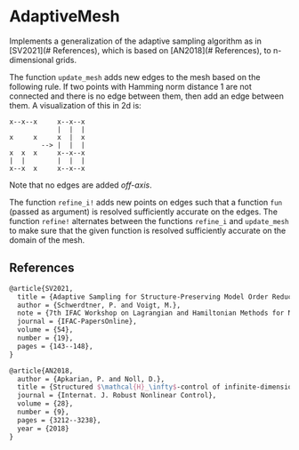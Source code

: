 # AdaptiveMesh

Implements a generalization of the adaptive sampling algorithm as in [SV2021](# References), which is based on [AN2018](# References), to n-dimensional grids.

The function `update_mesh` adds new edges to the mesh based on the following rule. If two points with Hamming norm distance 1 are not connected and there is no edge between them, then add an edge between them. A visualization of this in 2d is:
```
x--x--x     x--x--x
            |  |  |
x     x     x  |  x
        --> |  |  |
x  x  x     x--x--x
|  |        |  |  |
x--x  x     x--x--x
```
Note that no edges are added *off-axis*.

The function ``refine_i!`` adds new points on edges such that a function ``fun`` (passed as argument) is resolved sufficiently accurate on the edges. The function ``refine!`` alternates between the functions ``refine_i`` and ``update_mesh`` to make sure that the given function is resolved sufficiently accurate on the domain of the mesh.

## References

```latex
@article{SV2021,
  title = {Adaptive Sampling for Structure-Preserving Model Order Reduction of Port-{H}amiltonian Systems},
  author = {Schwerdtner, P. and Voigt, M.},
  note = {7th IFAC Workshop on Lagrangian and Hamiltonian Methods for Nonlinear Control, Berlin, 2021},
  journal = {IFAC-PapersOnline},
  volume = {54},
  number = {19},
  pages = {143--148},
}

@article{AN2018,
  author = {Apkarian, P. and Noll, D.},
  title = {Structured $\mathcal{H}_\infty$-control of infinite-dimensional systems},
  journal = {Internat. J. Robust Nonlinear Control},
  volume = {28},
  number = {9},
  pages = {3212--3238},
  year = {2018}
}
```
